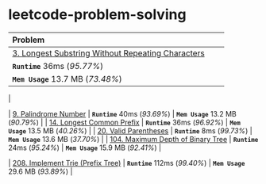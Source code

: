 # leetcode-problem-solving

| Problem | | |
| :------------- | :------------- | :-----|
| [3. Longest Substring Without Repeating Characters](https://leetcode.com/problems/longest-substring-without-repeating-characters/)
| **`Runtime`** 36ms (*95.77%*)
| **`Mem Usage`** 13.7 MB (*73.48%*)
|

| [9. Palindrome Number](https://leetcode.com/problems/palindrome-number/) | **`Runtime`** 40ms (*93.69%*) | **`Mem Usage`** 13.2 MB (*90.79%*) |
| [14. Longest Common Prefix](https://leetcode.com/problems/longest-common-prefix/) | **`Runtime`** 36ms (*96.92%*) | **`Mem Usage`** 13.5 MB (*40.26%*) |
| [20. Valid Parentheses](https://leetcode.com/problems/valid-parentheses/) | **`Runtime`** 8ms (*99.73%*) | **`Mem Usage`** 13.6 MB (*37.70%*) |
| [104. Maximum Depth of Binary Tree](https://leetcode.com/problems/maximum-depth-of-binary-tree/) | **`Runtime`** 24ms (*95.24%*) | **`Mem Usage`** 15.9 MB (*92.41%*) |

| [208. Implement Trie (Prefix Tree)](https://leetcode.com/problems/implement-trie-prefix-tree/)
| **`Runtime`** 112ms (*99.40%*)
| **`Mem Usage`** 29.6 MB (*93.89%*)
|

